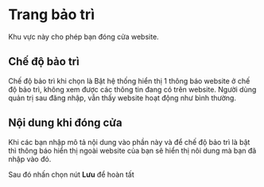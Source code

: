 # Trang bảo trì

Khu vực này cho phép bạn đóng cửa website.

## Chế độ bảo trì

Chế độ bảo trì khi chọn là Bật hệ thống hiển thị 1 thông báo website ở chế độ bảo trì, không xem được các thông tin đang có trên website. Người dùng quản trị sau đăng nhập, vẫn thấy website hoạt động như bình thường.

## Nội dung khi đóng cửa

Khi các bạn nhập mô tả nội dung vào phần này và để chế độ bảo trì là bật thì thông báo hiển thị ngoài website của bạn sẽ hiển thị nôi dung mà bạn đã nhập vào đó.

Sau đó nhấn chọn nút **Lưu** để hoàn tất